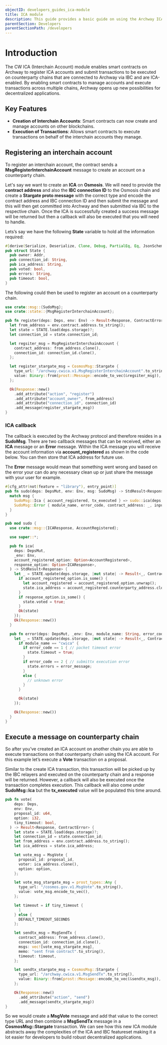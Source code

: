 ```yaml
---
objectID: developers_guides_ica-module
title: ICA module
description: This guide provides a basic guide on using the Archway ICA module within a smart contract
parentSection: Developers
parentSectionPath: /developers
---
```


# Introduction

The CW ICA (Interchain Account) module enables smart contracts on Archway to register ICA accounts and submit transactions to be executed on counterparty chains that are connected to Archway via IBC and are ICA-enabled. By enabling smart contracts to manage accounts and execute transactions across multiple chains, Archway opens up new possibilities for decentralized applications.


## Key Features

- **Creation of Interchain Accounts**: Smart contracts can now create and manage accounts on other blockchains.
- **Execution of Transactions**: Allows smart contracts to execute transactions on behalf of the interchain accounts they manage.


## Registering an interchain account

To register an interchain account, the contract sends a **MsgRegisterInterchainAccount** message to create an account on a counterparty chain.

Let's say we want to create an **ICA** on **Osmosis**. We will need to provide the **contract address** and also the **IBC connection ID** to the Osmosis chain and create a **Stargate proto message** with the correct type and encode the contract address and IBC connection ID and then submit the message and this will then get committed into Archway and then submitted via IBC to the respective chain. Once the ICA is successfully created a success message will be returned but then a callback will also be executed that you will need to handle.

Lets’s say we have the following **State** variable to hold all the information required:

```rust
#[derive(Serialize, Deserialize, Clone, Debug, PartialEq, Eq, JsonSchema)]
pub struct State {
  pub owner: Addr,
  pub connection_id: String,
  pub ica_address: String,
  pub voted: bool,
  pub errors: String,
  pub timeout: bool,
}
```

The following could then be used to register an account on a counterparty chain.

```rust
use crate::msg::{SudoMsg};
use crate::state::{MsgRegisterInterchainAccount};

pub fn register(deps: Deps, env: Env) -> Result<Response, ContractError> {
  let from_address = env.contract.address.to_string();
  let state = STATE.load(deps.storage)?;
  let connection_id = state.connection_id;

  let regsiter_msg = MsgRegisterInterchainAccount {
    contract_address: from_address.clone(),
    connection_id: connection_id.clone(),
  };

  let register_stargate_msg = CosmosMsg::Stargate {
    type_url: "/archway.cwica.v1.MsgRegisterInterchainAccount".to_string(),
    value: Binary::from(prost::Message::encode_to_vec(&regsiter_msg)),
  };

  Ok(Response::new()
    .add_attribute("action", "register")
    .add_attribute("account_owner", from_address)
    .add_attribute("connection_id", connection_id)
    .add_message(register_stargate_msg))
}
```

### ICA callback

The callback is executed by the Archway protocol and therefore resides in a **SudoMsg**. There are two callback messages that can be received, either an **ICA** message or an **Error** message. Within the ICA message you will receive the account information via **account_registered** as shown in the code below. You can then store that ICA address for future use.

The **Error** message would mean that something went wrong and based on the error your can do any necessary clean up or just share the message with your user for example.

```rust
#[cfg_attr(not(feature = "library"), entry_point)]
pub fn sudo(deps: DepsMut, env: Env, msg: SudoMsg) -> StdResult<Response> {
  match msg {
    SudoMsg::Ica { account_registered, tx_executed } => sudo::ica(deps, env, account_registered, tx_executed),
    SudoMsg::Error { module_name, error_code, contract_address: _, input_payload, error_message } => sudo::error(deps, env, module_name, error_code, input_payload, error_message),
  }
}

pub mod sudo {
  use crate::msg::{ICAResponse, AccountRegistered};

  use super::*;

  pub fn ica(
    deps: DepsMut,
    _env: Env,
    account_registered_option: Option<AccountRegistered>,
    response_option: Option<ICAResponse>,
  ) -> StdResult<Response> {
    let _ = STATE.update(deps.storage, |mut state| -> Result<_, ContractError> {
      if account_registered_option.is_some() {
        let account_registered = account_registered_option.unwrap();
        state.ica_address = account_registered.counterparty_address.clone();
      } 
      if response_option.is_some() {
        state.voted = true;
      }
      Ok(state)
    });
    Ok(Response::new())
  }

  pub fn error(deps: DepsMut, _env: Env, module_name: String, error_code: u32, _payload: String, error_message: String) -> StdResult<Response> {
    let _ = STATE.update(deps.storage, |mut state| -> Result<_, ContractError> {
      if module_name == "cwica" {
        if error_code == 1 { // packet timeout error
          state.timeout = true;
        }
        if error_code == 2 { // submittx execution error
          state.errors = error_message;
        }
        else {
          // unknown error
        }
      }

      Ok(state)
    });

    Ok(Response::new())
  }
}
```

## Execute a message on counterparty chain

So after you’ve created an ICA account on another chain you are able to execute transactions on that counterparty chain using the ICA account. For this example let’s execute a **Vote** transaction on a proposal.

Similar to the create ICA transaction, this transaction will be picked up by the IBC relayers and executed on the counterparty chain and a response will be returned. However, a callback will also be executed once the transaction completes execution. This callback will also come under **SudoMsg::Ica** but the **tx_executed** value will be populated this time around.

```rust
pub fn vote(
    deps: Deps,
    env: Env,
    proposal_id: u64,
    option: i32,
    tiny_timeout: bool,
  ) -> Result<Response, ContractError> {
    let state = STATE.load(deps.storage)?;
    let connection_id = state.connection_id;
    let from_address = env.contract.address.to_string();
    let ica_address = state.ica_address;

    let vote_msg = MsgVote {
      proposal_id: proposal_id,
      voter: ica_address.clone(),
      option: option,
    };

    let vote_msg_stargate_msg = prost_types::Any {
      type_url: "/cosmos.gov.v1.MsgVote".to_string(),
      value: vote_msg.encode_to_vec(),
    };

    let timeout = if tiny_timeout {
      1
    } else {
      DEFAULT_TIMEOUT_SECONDS
    };

    let sendtx_msg = MsgSendTx {
      contract_address: from_address.clone(),
      connection_id: connection_id.clone(),
      msgs: vec![vote_msg_stargate_msg],
      memo: "sent from contract".to_string(),
      timeout: timeout,
    };

    let sendtx_stargate_msg = CosmosMsg::Stargate {
      type_url: "/archway.cwica.v1.MsgSendTx".to_string(),
      value: Binary::from(prost::Message::encode_to_vec(&sendtx_msg)),
    };

    Ok(Response::new()
      .add_attribute("action", "send")
      .add_message(sendtx_stargate_msg))
}
```

So we would create a **MsgVote** message and add that value to the correct type URL and then combine a **MsgSendTx** message in a **CosmosMsg::Stargate** transaction. We can see how this new ICA module abstracts away the complexities of the ICA and IBC featureset making it a lot easier for developers to build robust decentralized applications.

